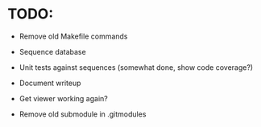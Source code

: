 # TODO:

+ Remove old Makefile commands

+ Sequence database
+ Unit tests against sequences (somewhat done, show code coverage?)

+ Document writeup
+ Get viewer working again?

+ Remove old submodule in .gitmodules